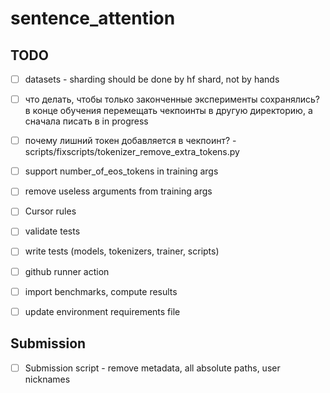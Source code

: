 # sentence_attention

## TODO

- [ ] datasets - sharding should be done by hf shard, not by hands
- [ ] что делать, чтобы только законченные эксперименты сохранялись? в конце обучения перемещать чекпоинты в другую директорию, а сначала писать в in progress
- [ ] почему лишний токен добавляется в чекпоинт? - scripts/fixscripts/tokenizer_remove_extra_tokens.py
- [ ] support number_of_eos_tokens in training args
- [ ] remove useless arguments from training args
- [ ] Cursor rules
- [ ] validate tests
- [ ] write tests (models, tokenizers, trainer, scripts)
- [ ] github runner action
- [ ] import benchmarks, compute results
- [ ] update environment requirements file


## Submission

- [ ] Submission script - remove metadata, all absolute paths, user nicknames